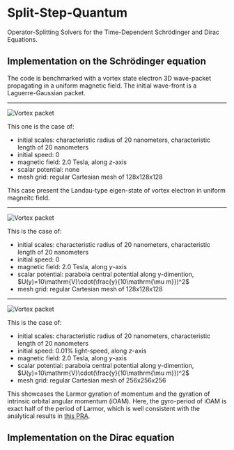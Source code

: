 # Split-Step-Quantum

Operator-Splitting Solvers for the Time-Dependent Schrödinger and Dirac Equations.

## Implementation on the Schrödinger equation

The code is benchmarked with a vortex state electron 3D wave-packet propagating in a uniform magnetic field. The initial wave-front is a Laguerre-Gaussian packet.

---
![Vortex packet](https://github.com/Leonardo-HHD/Split-Step-Quantum/blob/dev/examples/Schrodinger/para_vz%3D0_Bz%3D2.0T/Psi.gif)

This one is the case of:
- initial scales: characteristic radius of 20 nanometers, characteristic length of 20 nanometers
- initial speed: 0
- magnetic field: 2.0 Tesla, along $z$-axis
- scalar potential: none
- mesh grid: regular Cartesian mesh of 128x128x128

This case present the Landau-type eigen-state of vortex electron in uniform magneitc field.

---
![Vortex packet](https://github.com/Leonardo-HHD/Split-Step-Quantum/blob/dev/examples/Schrodinger/perp_central_trap_vz0%3D0_U0%3D%2B10V_wy%3D10um_By%3D2.0T/Psi.gif)

This is the case of:
- initial scales: characteristic radius of 20 nanometers, characteristic length of 20 nanometers
- initial speed: 0
- magnetic field: 2.0 Tesla, along $y$-axis
- scalar potential: parabola central potential along y-dimention, $U(y)=10\mathrm{V}\cdot(\frac{y}{10\mathrm{\mu m}})^2$
- mesh grid: regular Cartesian mesh of 128x128x128

---
![Vortex packet](https://github.com/Leonardo-HHD/Split-Step-Quantum/blob/dev/examples/Schrodinger/perp_central_trap_vz0%3D30kms_U0%3D%2B10V_wy%3D10um_By%3D2.0T/Psi.gif)

This is the case of:
- initial scales: characteristic radius of 20 nanometers, characteristic length of 20 nanometers
- initial speed: 0.01% light-speed, along $z$-axis
- magnetic field: 2.0 Tesla, along $y$-axis
- scalar potential: parabola central potential along y-dimention, $U(y)=10\mathrm{V}\cdot(\frac{y}{10\mathrm{\mu m}})^2$
- mesh grid: regular Cartesian mesh of 256x256x256

This showcases the Larmor gyration of momentum and the gyration of intrinsic orbital angular momentum (iOAM). Here, the gyro-period of iOAM is exact half of the period of Larmor, which is well consistent with the analytical results in [this PRA](https://link.aps.org/doi/10.1103/PhysRevA.86.012701).

## Implementation on the Dirac equation
